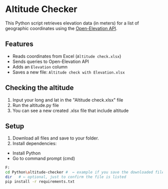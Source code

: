# Altitude Checker

This Python script retrieves elevation data (in meters) for a list of geographic coordinates using the [Open-Elevation API](https://open-elevation.com/).

## Features

- Reads coordinates from Excel (`Altitude check.xlsx`)
- Sends queries to Open-Elevation API
- Adds an `Elevation` column
- Saves a new file: `Altitude check with Elevation.xlsx`

## Checking the altitude
1. Input your long and lat in the "Altitude check.xlsx" file
2. Run the altitude.py file
3. You can see a new created .xlsx file that include altitude

## Setup
1. Download all files and save to your folder.
2. Install dependencies:
  - Install Python
  - Go to command prompt (cmd)
    
```bash
F:
cd Python\altitude-checker #  ← example if you save the downloaded files into "F:\Python\altitude-checker" folder
dir   # ← optional, just to confirm the file is listed
pip install -r requirements.txt
